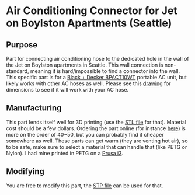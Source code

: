 # Air Conditioning Connector for Jet on Boylston Apartments (Seattle)

## Purpose
Part for connecting air conditioning hose to the dedicated hole in the wall of the Jet on Boylston apartments in Seattle.
This wall connection is non-standard, meaning it is hard/impossible to find a connector into the wall.
This specific part is for a [Black + Decker BPACT10WT](https://www.amazon.com/gp/product/B01DLPUWG2/ref=ppx_yo_dt_b_asin_title_o04_s00?ie=UTF8&psc=1) portable AC unit, but likely works with other AC hoses as well.
Please see this [drawing](drawing_connector_rev_July_2.pdf) for dimensions to see if it will work with your AC hose.

## Manufacturing
This part lends itself well for 3D printing (use the [STL file](connector_rev_Jul_2.STL) for that).
Material cost should be a few dollars.
Ordering the part online (for instance [here](https://www.xometry.com)) is more on the order of $40-$50, but you can probably find it cheaper somewhere as well.
These parts can get warm (they are venting hot air), so to be safe, make sure to select a material that can handle that (like PETG or Nylon).
I had mine printed in PETG on a [Prusa i3](https://shop.prusa3d.com/en/3d-printers/180-original-prusa-i3-mk3s-kit.html).

## Modifying
You are free to modify this part, the [STP file](connector_rev_July_2.stp) can be used for that.

